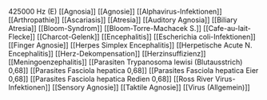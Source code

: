 425000 Hz (E)
[[Agnosia]]
[[Agnosie]]
[[Alphavirus-Infektionen]]
[[Arthropathie]]
[[Ascariasis]]
[[Atresia]]
[[Auditory Agnosia]]
[[Biliary Atresia]]
[[Bloom-Syndrom]]
[[Bloom-Torre-Machacek S.]]
[[Cafe-au-lait-Flecke]]
[[Charcot-Gelenk]]
[[Encephalitis]]
[[Escherichia coli-Infektionen]]
[[Finger Agnosie]]
[[Herpes Simplex Encephalitis]]
[[Herpetische Acute N. Encephalitis]]
[[Herz-Dekompensation]]
[[Herzinsuffizienz]]
[[Meningoenzephalitis]]
[[Parasiten Trypanosoma lewisi (Blutausstrich) 0,68]]
[[Parasites Fasciola hepatica 0,68]]
[[Parasites Fasciola hepatica Eier 0,68]]
[[Parasites Fasciola hepatica Redien 0,68]]
[[Ross River Virus-Infektionen]]
[[Sensory Agnosie]]
[[Taktile Agnosie]]
[[Virus (Allgemein)]]
